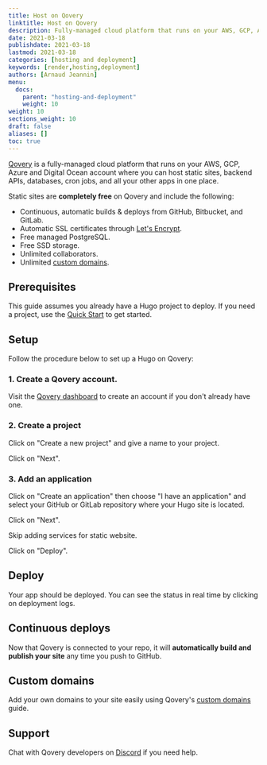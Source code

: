 ```yaml
---
title: Host on Qovery
linktitle: Host on Qovery
description: Fully-managed cloud platform that runs on your AWS, GCP, Azure and Digital Ocean account where you can host static sites, backend APIs, databases, cron jobs, and all your other apps in one place.
date: 2021-03-18
publishdate: 2021-03-18
lastmod: 2021-03-18
categories: [hosting and deployment]
keywords: [render,hosting,deployment]
authors: [Arnaud Jeannin]
menu:
  docs:
    parent: "hosting-and-deployment"
    weight: 10
weight: 10
sections_weight: 10
draft: false
aliases: []
toc: true
---
```


[Qovery](https://qovery.com) is a fully-managed cloud platform that runs on your AWS, GCP, Azure and Digital Ocean account where you can host static sites, backend APIs, databases, cron jobs, and all your other apps in one place.

Static sites are **completely free** on Qovery and include the following:

- Continuous, automatic builds & deploys from GitHub, Bitbucket, and GitLab.
- Automatic SSL certificates through [Let's Encrypt](https://letsencrypt.org).
- Free managed PostgreSQL.
- Free SSD storage.
- Unlimited collaborators.
- Unlimited [custom domains](https://docs.qovery.com/guides/getting-started/setting-custom-domain/).

## Prerequisites

This guide assumes you already have a Hugo project to deploy. If you need a project, use the [Quick Start][] to get started.

## Setup

Follow the procedure below to set up a Hugo on Qovery:

### 1. Create a Qovery account.

Visit the [Qovery dashboard](https://console.qovery.com) to create an account if you don't already have one.

### 2. Create a project

Click on "Create a new project" and give a name to your project. 

Click on "Next".

### 3. Add an application

Click on "Create an application" then choose "I have an application" and select your GitHub or GitLab repository where your Hugo site is located.

Click on "Next".

Skip adding services for static website.

Click on "Deploy".

## Deploy

Your app should be deployed. You can see the status in real time by clicking on deployment logs.

## Continuous deploys

Now that Qovery is connected to your repo, it will **automatically build and publish your site** any time you push to GitHub.

## Custom domains

Add your own domains to your site easily using Qovery's [custom domains](https://docs.qovery.com/guides/getting-started/setting-custom-domain/) guide.

## Support

Chat with Qovery developers on [Discord](https://discord.qovery.com) if you need help.

[Quick Start]: /getting-started/quick-start/

